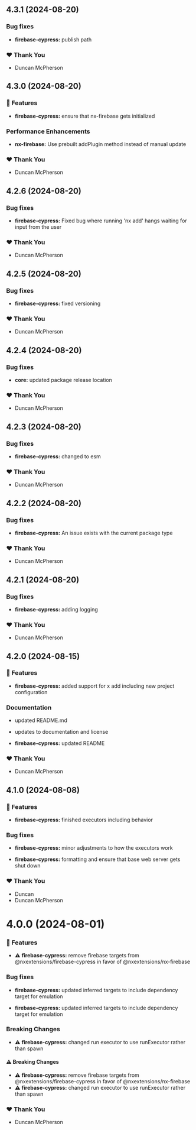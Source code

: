 ## 4.3.1 (2024-08-20)


### Bug fixes

- **firebase-cypress:** publish path


### ❤️  Thank You

- Duncan McPherson

## 4.3.0 (2024-08-20)


### 🚀 Features

- **firebase-cypress:** ensure that nx-firebase gets initialized


### Performance Enhancements

- **nx-firebase:** Use prebuilt addPlugin method instead of manual update


### ❤️  Thank You

- Duncan McPherson

## 4.2.6 (2024-08-20)


### Bug fixes

- **firebase-cypress:** Fixed bug where running 'nx add' hangs waiting for input from the user


### ❤️  Thank You

- Duncan McPherson

## 4.2.5 (2024-08-20)


### Bug fixes

- **firebase-cypress:** fixed versioning


### ❤️  Thank You

- Duncan McPherson

## 4.2.4 (2024-08-20)


### Bug fixes

- **core:** updated package release location


### ❤️  Thank You

- Duncan McPherson

## 4.2.3 (2024-08-20)


### Bug fixes

- **firebase-cypress:** changed to esm


### ❤️  Thank You

- Duncan McPherson

## 4.2.2 (2024-08-20)


### Bug fixes

- **firebase-cypress:** An issue exists with the current package type


### ❤️  Thank You

- Duncan McPherson

## 4.2.1 (2024-08-20)


### Bug fixes

- **firebase-cypress:** adding logging


### ❤️  Thank You

- Duncan McPherson

## 4.2.0 (2024-08-15)


### 🚀 Features

- **firebase-cypress:** added support for x add including new project configuration


### Documentation

- updated README.md

- updates to documentation and license

- **firebase-cypress:** updated README


### ❤️  Thank You

- Duncan McPherson

## 4.1.0 (2024-08-08)


### 🚀 Features

- **firebase-cypress:** finished executors including behavior


### Bug fixes

- **firebase-cypress:** minor adjustments to how the executors work

- **firebase-cypress:** formatting and ensure that base web server gets shut down


### ❤️  Thank You

- Duncan
- Duncan McPherson

# 4.0.0 (2024-08-01)


### 🚀 Features

- ⚠️  **firebase-cypress:** remove firebase targets from @nxextensions/firebase-cypress in favor of @nxextensions/nx-firebase


### Bug fixes

- **firebase-cypress:** updated inferred targets to include dependency target for emulation

- **firebase-cypress:** updated inferred targets to include dependency target for emulation


### Breaking Changes

- ⚠️  **firebase-cypress:** changed run executor to use runExecutor rather than spawn


#### ⚠️  Breaking Changes

- ⚠️  **firebase-cypress:** remove firebase targets from @nxextensions/firebase-cypress in favor of @nxextensions/nx-firebase
- ⚠️  **firebase-cypress:** changed run executor to use runExecutor rather than spawn

### ❤️  Thank You

- Duncan McPherson